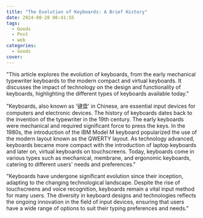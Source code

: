 ```yaml
---
title: "The Evolution of Keyboards: A Brief History"
date: 2024-08-28 06:41:55
tags:
  - Goods
  - Post
  - web
categories:
  - Goods
cover: 
---
```


"This article explores the evolution of keyboards, from the early mechanical typewriter keyboards to the modern compact and virtual keyboards. It discusses the impact of technology on the design and functionality of keyboards, highlighting the different types of keyboards available today."

"Keyboards, also known as '键盘' in Chinese, are essential input devices for computers and electronic devices. The history of keyboards dates back to the invention of the typewriter in the 19th century. The early keyboards were mechanical and required significant force to press the keys. In the 1980s, the introduction of the IBM Model M keyboard popularized the use of the modern layout known as the QWERTY layout. As technology advanced, keyboards became more compact with the introduction of laptop keyboards and later on, virtual keyboards on touchscreens. Today, keyboards come in various types such as mechanical, membrane, and ergonomic keyboards, catering to different users' needs and preferences."

"Keyboards have undergone significant evolution since their inception, adapting to the changing technological landscape. Despite the rise of touchscreens and voice recognition, keyboards remain a vital input method for many users. The diversity in keyboard designs and technologies reflects the ongoing innovation in the field of input devices, ensuring that users have a wide range of options to suit their typing preferences and needs."
